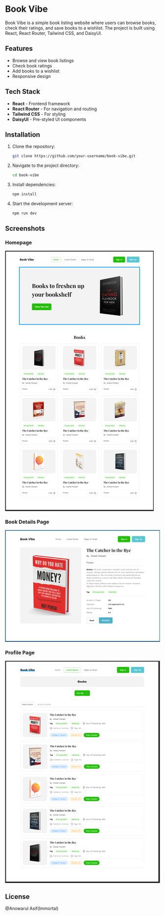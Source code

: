 # Book Vibe

Book Vibe is a simple book listing website where users can browse books, check their ratings, and save books to a wishlist. The project is built using React, React Router, Tailwind CSS, and DaisyUI.

## Features
- Browse and view book listings
- Check book ratings
- Add books to a wishlist
- Responsive design

## Tech Stack
- **React** - Frontend framework
- **React Router** - For navigation and routing
- **Tailwind CSS** - For styling
- **DaisyUI** - Pre-styled UI components

## Installation

1. Clone the repository:
   ```sh
   git clone https://github.com/your-username/book-vibe.git
   ```
2. Navigate to the project directory:
   ```sh
   cd book-vibe
   ```
3. Install dependencies:
   ```sh
   npm install
   ```
4. Start the development server:
   ```sh
   npm run dev
   ```

## Screenshots

### Homepage
![Homepage](src/assets/screenshots/homepage.png)

### Book Details Page
![Book Details](src/assets/screenshots/book-details.png)

### Profile Page
![Profile](src/assets/screenshots/profile.png)


## License
@Anowarul Asif(Immortal)

